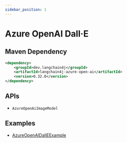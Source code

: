 ```yaml
---
sidebar_position: 1
---
```


# Azure OpenAI Dall·E


## Maven Dependency

```xml
<dependency>
    <groupId>dev.langchain4j</groupId>
    <artifactId>langchain4j-azure-open-ai</artifactId>
    <version>0.32.0</version>
</dependency>
```


## APIs

- `AzureOpenAiImageModel`


## Examples

- [AzureOpenAIDallEExample](https://github.com/langchain4j/langchain4j-examples/blob/main/azure-open-ai-examples/src/main/java/AzureOpenAIDallEExample.java)
